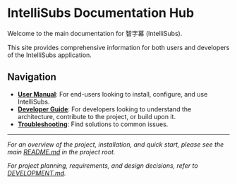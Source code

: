 # IntelliSubs Documentation Hub

Welcome to the main documentation for 智字幕 (IntelliSubs).

This site provides comprehensive information for both users and developers of the IntelliSubs application.

## Navigation

*   **[User Manual](./user_manual/index.md)**: For end-users looking to install, configure, and use IntelliSubs.
*   **[Developer Guide](./developer_guide/index.md)**: For developers looking to understand the architecture, contribute to the project, or build upon it.
*   **[Troubleshooting](./troubleshooting.md)**: Find solutions to common issues.

---

*For an overview of the project, installation, and quick start, please see the main [README.md](../README.md) in the project root.*

*For project planning, requirements, and design decisions, refer to [DEVELOPMENT.md](../DEVELOPMENT.md).*